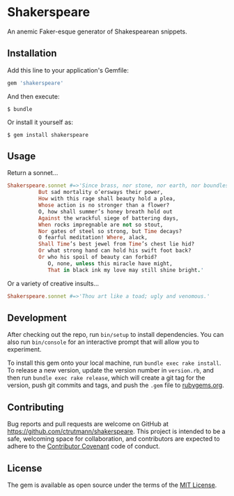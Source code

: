 # Shakerspeare

An anemic Faker-esque generator of Shakespearean snippets.

## Installation

Add this line to your application's Gemfile:

```ruby
gem 'shakerspeare'
```

And then execute:

    $ bundle

Or install it yourself as:

    $ gem install shakerspeare

## Usage

Return a sonnet...

```ruby
Shakerspeare.sonnet #=>'Since brass, nor stone, nor earth, nor boundless sea,
          But sad mortality o’ersways their power,
          How with this rage shall beauty hold a plea,
          Whose action is no stronger than a flower?
          O, how shall summer’s honey breath hold out
          Against the wrackful siege of battering days,
          When rocks impregnable are not so stout,
          Nor gates of steel so strong, but Time decays?
          O fearful meditation! Where, alack,
          Shall Time’s best jewel from Time’s chest lie hid?
          Or what strong hand can hold his swift foot back?
          Or who his spoil of beauty can forbid?
             O, none, unless this miracle have might,
             That in black ink my love may still shine bright.'
```

Or a variety of creative insults...

```ruby
Shakerspeare.sonnet #=>'Thou art like a toad; ugly and venomous.'
```

## Development

After checking out the repo, run `bin/setup` to install dependencies. You can also run `bin/console` for an interactive prompt that will allow you to experiment.

To install this gem onto your local machine, run `bundle exec rake install`. To release a new version, update the version number in `version.rb`, and then run `bundle exec rake release`, which will create a git tag for the version, push git commits and tags, and push the `.gem` file to [rubygems.org](https://rubygems.org).

## Contributing

Bug reports and pull requests are welcome on GitHub at https://github.com/ctrutmann/shakerspeare. This project is intended to be a safe, welcoming space for collaboration, and contributors are expected to adhere to the [Contributor Covenant](http://contributor-covenant.org) code of conduct.


## License

The gem is available as open source under the terms of the [MIT License](http://opensource.org/licenses/MIT).

